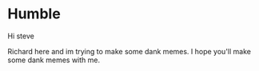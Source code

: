 # Humble

Hi steve

Richard here and im trying to make some dank memes.
I hope you'll make some dank memes with me.
